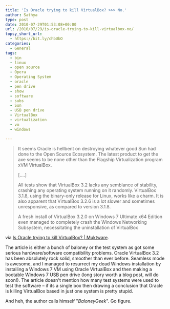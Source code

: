 ```yaml
---
title: 'Is Oracle trying to kill VirtualBox? >>> No.'
author: Sathya
type: post
date: 2010-07-29T01:53:08+00:00
url: /2010/07/29/is-oracle-trying-to-kill-virtualbox-no/
topsy_short_url:
  - https://bit.ly/chbUbO
categories:
  - General
tags:
  - bin
  - linux
  - open source
  - Opera
  - Operating System
  - oracle
  - pen drive
  - show
  - software
  - subs
  - Sun
  - USB pen drive
  - VirtualBox
  - virtualization
  - vm
  - windows

---
```

> It seems Oracle is hellbent on destroying whatever good Sun had done to the Open Source Ecosystem. The latest product to get the axe seems to be none other than the Flagship Virtualization program xVM VirtualBox.
> 
> [&#8230;.]
> 
> All tests show that VirtualBox 3.2 lacks any semblance of stability, crashing any operating system running on it randomly. VirtualBox 3.1.8, using the binary-only release for Linux, works like a charm. It is also apparent that VirtualBox 3.2.6 is a lot slower and sometimes unresponsive, as compared to version 3.1.8.
> 
> A fresh install of VirtualBox 3.2.0 on Windows 7 Ultimate x64 Edition even managed to completely crash the Windows Networking Subsystem, necessitating the uninstallation of VirtualBox

via [Is Oracle trying to kill VirtualBox? | Muktware][1].

The article is either a bunch of baloney or the test system as got some serious hardware/software compatibility problems. Oracle VirtualBox 3.2 has been absolutely rock solid, smoother than ever before. Seamless mode is awesome, and I managed to resurrect my dead Windows installation by installing a Windows 7 VM using Oracle VirtualBox and then making a bootable Windows 7 USB pen drive (long story worth a blog post, will do soon!). The article doesn't mention how many test systems were used to test the software &#8211; if its a single box then drawing a conclusion that Oracle is killing VirtualBox based in just one system is pretty stupid.

And heh, the author calls himself "_BaloneyGeek_". Go figure.

 [1]: https://www.muktware.com/news/26/2010/249
